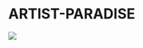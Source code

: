 # ARTIST-PARADISE
<img src="https://i.pinimg.com/originals/b4/84/e7/b484e7fd59ccf84ac496adff1cce1c68.gif"></img>
